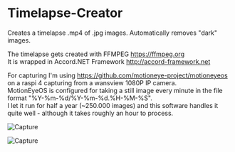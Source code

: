 # Timelapse-Creator
Creates a timelapse .mp4 of .jpg images.
Automatically removes "dark" images.

The timelapse gets created with FFMPEG https://ffmpeg.org<br>
It is wrapped in Accord.NET Framework http://accord-framework.net

For capturing I'm using https://github.com/motioneye-project/motioneyeos on a raspi 4 capturing from a wansview 1080P IP camera.<br>
MotionEyeOS is configured for taking a still image every minute in the file format "%Y-%m-%d/%Y-%m-%d.%H-%M-%S".<br>
I let it run for half a year (~250.000 images) and this software handles it quite well - although it takes roughly an hour to process.

![Capture](https://user-images.githubusercontent.com/18436406/210234699-53cf1f19-fd08-4a53-816d-028318613e82.PNG)

![Capture](https://user-images.githubusercontent.com/18436406/210350452-dd825c01-d74b-4649-8638-c8a2449c620b.PNG)

